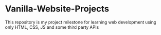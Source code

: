 # Vanilla-Website-Projects
This repository is my project milestone for learning web development using only HTML, CSS, JS and some third party APIs
